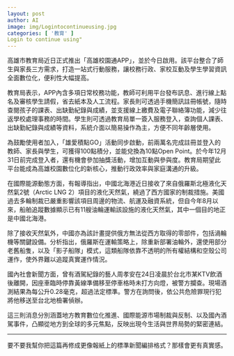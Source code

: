 ```yaml
---
layout: post
author: AI
image: img/Logintocontinueusing.jpg
categories: [ '教育' ]
Login to continue using"
---
```

高雄市教育局近日正式推出「高雄校園通APP」，並於今日啟用。該平台整合了師生與家長三方需求，打造一站式行動服務，讓校務行政、家校互動及學生學習資訊全面數位化，便利性大幅提高。  

教育局表示，APP內含多項日常校務功能，教師可利用平台發布訊息、進行線上點名及審核學生請假，省去紙本及人工流程。家長則可透過手機簡訊註冊帳號，隨時查閱孩子的課表、出缺勤紀錄與成績，並支援線上繳費及電子聯絡簿功能，減少往返學校處理事務的時間。學生則可透過教育局單一簽入服務登入，查詢個人課表、出缺勤紀錄與成績等資料，系統介面以簡易操作為主，方便不同年齡層使用。  

為鼓勵使用者加入，「雄愛積點GO」活動同步啟動，前兩萬名完成註冊並登入的教師、家長與學生，可獲得100點積分，並能兌換為10點Open Point。於今年12月31日前完成登入者，還有機會參加抽獎活動，增加互動與參與度。教育局期望此平台能成為高雄校園數位化的新核心，推動行政效率與家庭溝通的升級。  

在國際能源動態方面，有報導指出，中國北海港近日接收了來自俄羅斯北極液化天然氣2號（Arctic LNG 2）項目的液化天然氣，繞過了西方國家的制裁措施。美國過去多輪制裁已嚴重影響該項目周邊的物流、航運及融資系統，但自今年8月以來，船舶追蹤數據顯示已有11艘油輪運輸該設施的液化天然氣，其中一個目的地正是中國北海港。  

除了接收天然氣外，中國亦為該計畫提供俄方無法從西方取得的零部件，包括渦輪機等關鍵設備。分析指出，俄羅斯在運輸策略上，除重新部署油輪外，還使用部分老舊船隻，以及「影子船隊」模式，這類船隊依靠不透明的所有權結構和空殼公司運作，使外界難以追蹤真實運作情況。  

國內社會新聞方面，曾有酒駕紀錄的藝人周孝安在24日凌晨於台北市某KTV飲酒後離開，因座車臨時停靠黃線準備移至停車格時未打方向燈，被警方攔查。現場酒測結果為每公升0.28毫克，超過法定標準。警方在詢問後，依公共危險罪現行犯將他移送至台北地檢署偵辦。  

這三則消息分別涵蓋地方教育數位化推進、國際能源市場制裁與反制、以及國內酒駕事件，凸顯從地方到全球的多元焦點，反映出現今生活與世界局勢的緊密連結。  

---

要不要我幫你把這篇再修成更像報紙上的標準新聞編排格式？那樣會更有真實感。